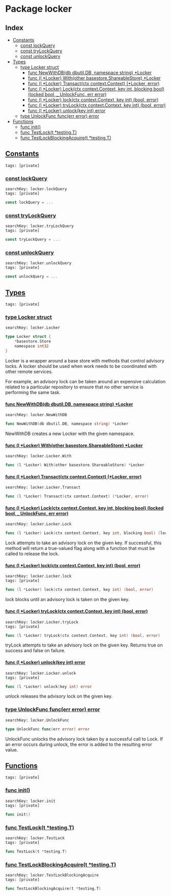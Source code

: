 # Package locker

## Index

* [Constants](#const)
    * [const lockQuery](#lockQuery)
    * [const tryLockQuery](#tryLockQuery)
    * [const unlockQuery](#unlockQuery)
* [Types](#type)
    * [type Locker struct](#Locker)
        * [func NewWithDB(db dbutil.DB, namespace string) *Locker](#NewWithDB)
        * [func (l *Locker) With(other basestore.ShareableStore) *Locker](#Locker.With)
        * [func (l *Locker) Transact(ctx context.Context) (*Locker, error)](#Locker.Transact)
        * [func (l *Locker) Lock(ctx context.Context, key int, blocking bool) (locked bool, _ UnlockFunc, err error)](#Locker.Lock)
        * [func (l *Locker) lock(ctx context.Context, key int) (bool, error)](#Locker.lock)
        * [func (l *Locker) tryLock(ctx context.Context, key int) (bool, error)](#Locker.tryLock)
        * [func (l *Locker) unlock(key int) error](#Locker.unlock)
    * [type UnlockFunc func(err error) error](#UnlockFunc)
* [Functions](#func)
    * [func init()](#init.locker_test.go)
    * [func TestLock(t *testing.T)](#TestLock)
    * [func TestLockBlockingAcquire(t *testing.T)](#TestLockBlockingAcquire)


## <a id="const" href="#const">Constants</a>

```
tags: [private]
```

### <a id="lockQuery" href="#lockQuery">const lockQuery</a>

```
searchKey: locker.lockQuery
tags: [private]
```

```Go
const lockQuery = ...
```

### <a id="tryLockQuery" href="#tryLockQuery">const tryLockQuery</a>

```
searchKey: locker.tryLockQuery
tags: [private]
```

```Go
const tryLockQuery = ...
```

### <a id="unlockQuery" href="#unlockQuery">const unlockQuery</a>

```
searchKey: locker.unlockQuery
tags: [private]
```

```Go
const unlockQuery = ...
```

## <a id="type" href="#type">Types</a>

```
tags: [private]
```

### <a id="Locker" href="#Locker">type Locker struct</a>

```
searchKey: locker.Locker
```

```Go
type Locker struct {
	*basestore.Store
	namespace int32
}
```

Locker is a wrapper around a base store with methods that control advisory locks. A locker should be used when work needs to be coordinated with other remote services. 

For example, an advisory lock can be taken around an expensive calculation related to a particular repository to ensure that no other service is performing the same task. 

#### <a id="NewWithDB" href="#NewWithDB">func NewWithDB(db dbutil.DB, namespace string) *Locker</a>

```
searchKey: locker.NewWithDB
```

```Go
func NewWithDB(db dbutil.DB, namespace string) *Locker
```

NewWithDB creates a new Locker with the given namespace. 

#### <a id="Locker.With" href="#Locker.With">func (l *Locker) With(other basestore.ShareableStore) *Locker</a>

```
searchKey: locker.Locker.With
```

```Go
func (l *Locker) With(other basestore.ShareableStore) *Locker
```

#### <a id="Locker.Transact" href="#Locker.Transact">func (l *Locker) Transact(ctx context.Context) (*Locker, error)</a>

```
searchKey: locker.Locker.Transact
```

```Go
func (l *Locker) Transact(ctx context.Context) (*Locker, error)
```

#### <a id="Locker.Lock" href="#Locker.Lock">func (l *Locker) Lock(ctx context.Context, key int, blocking bool) (locked bool, _ UnlockFunc, err error)</a>

```
searchKey: locker.Locker.Lock
```

```Go
func (l *Locker) Lock(ctx context.Context, key int, blocking bool) (locked bool, _ UnlockFunc, err error)
```

Lock attempts to take an advisory lock on the given key. If successful, this method will return a true-valued flag along with a function that must be called to release the lock. 

#### <a id="Locker.lock" href="#Locker.lock">func (l *Locker) lock(ctx context.Context, key int) (bool, error)</a>

```
searchKey: locker.Locker.lock
tags: [private]
```

```Go
func (l *Locker) lock(ctx context.Context, key int) (bool, error)
```

lock blocks until an advisory lock is taken on the given key. 

#### <a id="Locker.tryLock" href="#Locker.tryLock">func (l *Locker) tryLock(ctx context.Context, key int) (bool, error)</a>

```
searchKey: locker.Locker.tryLock
tags: [private]
```

```Go
func (l *Locker) tryLock(ctx context.Context, key int) (bool, error)
```

tryLock attempts to take an advisory lock on the given key. Returns true on success and false on failure. 

#### <a id="Locker.unlock" href="#Locker.unlock">func (l *Locker) unlock(key int) error</a>

```
searchKey: locker.Locker.unlock
tags: [private]
```

```Go
func (l *Locker) unlock(key int) error
```

unlock releases the advisory lock on the given key. 

### <a id="UnlockFunc" href="#UnlockFunc">type UnlockFunc func(err error) error</a>

```
searchKey: locker.UnlockFunc
```

```Go
type UnlockFunc func(err error) error
```

UnlockFunc unlocks the advisory lock taken by a successful call to Lock. If an error occurs during unlock, the error is added to the resulting error value. 

## <a id="func" href="#func">Functions</a>

```
tags: [private]
```

### <a id="init.locker_test.go" href="#init.locker_test.go">func init()</a>

```
searchKey: locker.init
tags: [private]
```

```Go
func init()
```

### <a id="TestLock" href="#TestLock">func TestLock(t *testing.T)</a>

```
searchKey: locker.TestLock
tags: [private]
```

```Go
func TestLock(t *testing.T)
```

### <a id="TestLockBlockingAcquire" href="#TestLockBlockingAcquire">func TestLockBlockingAcquire(t *testing.T)</a>

```
searchKey: locker.TestLockBlockingAcquire
tags: [private]
```

```Go
func TestLockBlockingAcquire(t *testing.T)
```

